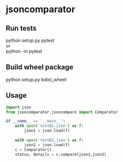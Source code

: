 # jsoncomparator

## Run tests
python setup.py pytest  
or  
python -m pytest

## Build wheel package
python setup.py bdist_wheel

## Usage
```python
import json
from jsoncomparator.jsoncompare import Comparator

if __name__ == '__main__':
    with open('testB1.json') as f:
        json1 = json.load(f)
    
    with open('testB2.json') as f:
        json2 = json.load(f)   
    c = Comparator()
    status, details = c.compare(json1,json2)
```
